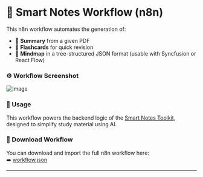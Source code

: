 # 🧠 Smart Notes Workflow (n8n)

This n8n workflow automates the generation of:

- 📄 **Summary** from a given PDF
- 🧾 **Flashcards** for quick revision
- 🧠 **Mindmap** in a tree-structured JSON format (usable with Syncfusion or React Flow)

### ⚙️ Workflow Screenshot

![image](https://github.com/user-attachments/assets/2d2396f5-eaf4-40ec-90b3-a06db69479ec)


### 🧩 Usage

This workflow powers the backend logic of the [Smart Notes Toolkit](#), designed to simplify study material using AI.

### 📁 Download Workflow

You can download and import the full n8n workflow here:  
➡️ [workflow.json](./smart_notes_toolkit.json)

---
